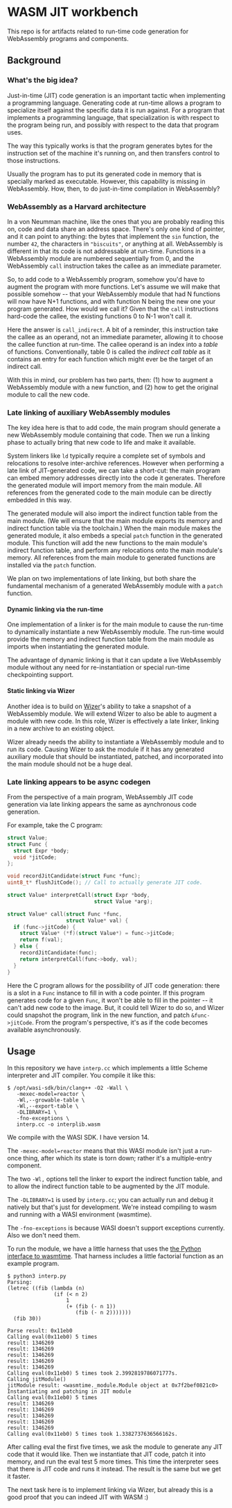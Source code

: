 # WASM JIT workbench

This repo is for artifacts related to run-time code generation for
WebAssembly programs and components.

## Background

### What's the big idea?

Just-in-time (JIT) code generation is an important tactic when
implementing a programming language.  Generating code at run-time allows
a program to specialize itself against the specific data it is run
against.  For a program that implements a programming language, that
specialization is with respect to the program being run, and possibly
with respect to the data that program uses.

The way this typically works is that the program generates bytes for the
instruction set of the machine it's running on, and then transfers
control to those instructions.

Usually the program has to put its generated code in memory that is
specially marked as executable.  However, this capability is missing in
WebAssembly.  How, then, to do just-in-time compilation in WebAssembly?

### WebAssembly as a Harvard architecture

In a von Neumman machine, like the ones that you are probably reading
this on, code and data share an address space.  There's only one kind of
pointer, and it can point to anything: the bytes that implement the
`sin` function, the number `42`, the characters in `"biscuits"`, or
anything at all.  WebAssembly is different in that its code is not
addressable at run-time.  Functions in a WebAssembly module are numbered
sequentially from 0, and the WebAssembly `call` instruction takes the
callee as an immediate parameter.

So, to add code to a WebAssembly program, somehow you'd have to augment
the program with more functions.  Let's assume we will make that
possible somehow -- that your WebAssembly module that had N functions
will now have N+1 functions, and with function N being the new one your
program generated.  How would we call it?  Given that the `call`
instructions hard-code the callee, the existing functions 0 to N-1 won't
call it.

Here the answer is `call_indirect`.  A bit of a reminder, this
instruction take the callee as an operand, not an immediate parameter,
allowing it to choose the callee function at run-time.  The callee
operand is an index into a *table* of functions.  Conventionally, table
0 is called the *indirect call table* as it contains an entry for each
function which might ever be the target of an indirect call.

With this in mind, our problem has two parts, then: (1) how to augment a
WebAssembly module with a new function, and (2) how to get the original
module to call the new code.

### Late linking of auxiliary WebAssembly modules

The key idea here is that to add code, the main program should generate
a new WebAssembly module containing that code.  Then we run a linking
phase to actually bring that new code to life and make it available.

System linkers like `ld` typically require a complete set of symbols and
relocations to resolve inter-archive references.  However when
performing a late link of JIT-generated code, we can take a short-cut:
the main program can embed memory addresses directly into the code it
generates.  Therefore the generated module will import memory from the
main module.  All references from the generated code to the main module
can be directly embedded in this way.

The generated module will also import the indirect function table from
the main module.  (We will ensure that the main module exports its
memory and indirect function table via the toolchain.)  When the main
module makes the generated module, it also embeds a special `patch`
function in the generated module.  This function will add the new
functions to the main module's indirect function table, and perform any
relocations onto the main module's memory.  All references from the main
module to generated functions are installed via the `patch` function.

We plan on two implementations of late linking, but both share the
fundamental mechanism of a generated WebAssembly module with a `patch`
function.

#### Dynamic linking via the run-time

One implementation of a linker is for the main module to cause the
run-time to dynamically instantiate a new WebAssembly module.  The
run-time would provide the memory and indirect function table from the
main module as imports when instantiating the generated module.

The advantage of dynamic linking is that it can update a live
WebAssembly module without any need for re-instantiation or special
run-time checkpointing support.

#### Static linking via Wizer

Another idea is to build on
[Wizer](https://github.com/bytecodealliance/wizer)'s ability to take a
snapshot of a WebAssembly module.  We will extend Wizer to also be able
to augment a module with new code.  In this role, Wizer is effectively a
late linker, linking in a new archive to an existing object.

Wizer already needs the ability to instantiate a WebAssembly module and
to run its code.  Causing Wizer to ask the module if it has any
generated auxiliary module that should be instantiated, patched, and
incorporated into the main module should not be a huge deal.

### Late linking appears to be async codegen

From the perspective of a main program, WebAssembly JIT code generation
via late linking appears the same as aynchronous code generation.

For example, take the C program:

```c
struct Value;
struct Func {
  struct Expr *body;
  void *jitCode;
};

void recordJitCandidate(struct Func *func);
uint8_t* flushJitCode(); // Call to actually generate JIT code.

struct Value* interpretCall(struct Expr *body,
                            struct Value *arg);

struct Value* call(struct Func *func,
                   struct Value* val) {
  if (func->jitCode) {
    struct Value* (*f)(struct Value*) = func->jitCode;
    return f(val);
  } else {
    recordJitCandidate(func);
    return interpretCall(func->body, val);
  }
}
```

Here the C program allows for the possibility of JIT code generation:
there is a slot in a `Func` instance to fill in with a code pointer.  If
this program generates code for a given `Func`, it won't be able to fill
in the pointer -- it can't add new code to the image.  But, it could
tell Wizer to do so, and Wizer could snapshot the program, link in the
new function, and patch `&func->jitCode`.  From the program's
perspective, it's as if the code becomes available asynchronously.

## Usage

In this repository we have `interp.cc` which implements a little Scheme
interpreter and JIT compiler.  You compile it like this:

```
$ /opt/wasi-sdk/bin/clang++ -O2 -Wall \
   -mexec-model=reactor \
   -Wl,--growable-table \
   -Wl,--export-table \
   -DLIBRARY=1 \
   -fno-exceptions \
   interp.cc -o interplib.wasm
```

We compile with the WASI SDK.  I have version 14.

The `-mexec-model=reactor` means that this WASI module isn't just a
run-once thing, after which its state is torn down; rather it's a
multiple-entry component.

The two `-Wl,` options tell the linker to export the indirect function
table, and to allow the indirect function table to be augmented by the
JIT module.

The `-DLIBRARY=1` is used by `interp.cc`; you can actually run and debug
it natively but that's just for development.  We're instead compiling to
wasm and running with a WASI environment (wasmtime).

The `-fno-exceptions` is because WASI doesn't support exceptions
currently.  Also we don't need them.

To run the module, we have a little harness that uses the [the Python
interface to
wasmtime](https://github.com/bytecodealliance/wasmtime-py/).  That
harness includes a little factorial function as an example program.

```
$ python3 interp.py
Parsing: 
(letrec ((fib (lambda (n)
               (if (< n 2)
                   1
                   (+ (fib (- n 1))
                      (fib (- n 2)))))))
  (fib 30))

Parse result: 0x11eb0
Calling eval(0x11eb0) 5 times
result: 1346269
result: 1346269
result: 1346269
result: 1346269
result: 1346269
Calling eval(0x11eb0) 5 times took 2.3992819786071777s.
Calling jitModule()
jitModule result: <wasmtime._module.Module object at 0x7f2bef0821c0>
Instantiating and patching in JIT module
Calling eval(0x11eb0) 5 times
result: 1346269
result: 1346269
result: 1346269
result: 1346269
result: 1346269
Calling eval(0x11eb0) 5 times took 1.3382737636566162s.
```

After calling eval the first five times, we ask the module to generate
any JIT code that it would like.  Then we instantiate that JIT code,
patch it into memory, and run the eval test 5 more times.  This time the
interpreter sees that there is JIT code and runs it instead.  The result
is the same but we get it faster.

The next task here is to implement linking via Wizer, but already this
is a good proof that you can indeed JIT with WASM :)
